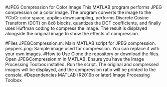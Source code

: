 #JPEG Compression for Color Image
This MATLAB program performs JPEG compression on a color image. The program converts the image to the YCbCr color space, applies downsampling, performs Discrete Cosine Transform (DCT) on 8x8 blocks, quantizes the DCT coefficients, and finally uses Huffman coding to compress the image. The result is displayed alongside the original image to show the effects of compression.

#Files
JPEGCompression.m: Main MATLAB script for JPEG compression.
peppers.png: Sample image used for compression. You can replace it with your own images.
#How to Use
Clone the repository or download the files.
Open JPEGCompression.m in MATLAB.
Ensure you have the Image Processing Toolbox installed.
Run the script. The original and compressed images will be displayed, and the compression ratio will be printed to the console.
#Dependencies
MATLAB (R2019b or later)
Image Processing Toolbox
